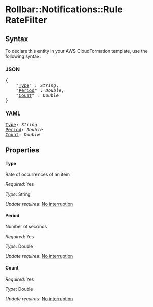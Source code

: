 # Rollbar::Notifications::Rule RateFilter

## Syntax

To declare this entity in your AWS CloudFormation template, use the following syntax:

### JSON

<pre>
{
    "<a href="#type" title="Type">Type</a>" : <i>String</i>,
    "<a href="#period" title="Period">Period</a>" : <i>Double</i>,
    "<a href="#count" title="Count">Count</a>" : <i>Double</i>
}
</pre>

### YAML

<pre>
<a href="#type" title="Type">Type</a>: <i>String</i>
<a href="#period" title="Period">Period</a>: <i>Double</i>
<a href="#count" title="Count">Count</a>: <i>Double</i>
</pre>

## Properties

#### Type

Rate of occurrences of an item

_Required_: Yes

_Type_: String

_Update requires_: [No interruption](https://docs.aws.amazon.com/AWSCloudFormation/latest/UserGuide/using-cfn-updating-stacks-update-behaviors.html#update-no-interrupt)

#### Period

Number of seconds

_Required_: Yes

_Type_: Double

_Update requires_: [No interruption](https://docs.aws.amazon.com/AWSCloudFormation/latest/UserGuide/using-cfn-updating-stacks-update-behaviors.html#update-no-interrupt)

#### Count

_Required_: Yes

_Type_: Double

_Update requires_: [No interruption](https://docs.aws.amazon.com/AWSCloudFormation/latest/UserGuide/using-cfn-updating-stacks-update-behaviors.html#update-no-interrupt)

